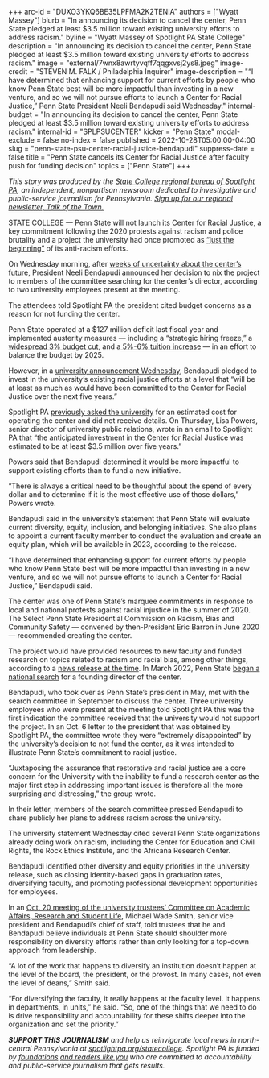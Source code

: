 +++
arc-id = "DUXO3YKQ6BE35LPFMA2K2TENIA"
authors = ["Wyatt Massey"]
blurb = "In announcing its decision to cancel the center, Penn State pledged at least $3.5 million toward existing university efforts to address racism."
byline = "Wyatt Massey of Spotlight PA State College"
description = "In announcing its decision to cancel the center, Penn State pledged at least $3.5 million toward existing university efforts to address racism."
image = "external/7wnx8awrtyvqff7qqgxvsj2ys8.jpeg"
image-credit = "STEVEN M. FALK / Philadelphia Inquirer"
image-description = "“I have determined that enhancing support for current efforts by people who know Penn State best will be more impactful than investing in a new venture, and so we will not pursue efforts to launch a Center for Racial Justice,” Penn State President Neeli Bendapudi said Wednesday."
internal-budget = "In announcing its decision to cancel the center, Penn State pledged at least $3.5 million toward existing university efforts to address racism."
internal-id = "SPLPSUCENTER"
kicker = "Penn State"
modal-exclude = false
no-index = false
published = 2022-10-28T05:00:00-04:00
slug = "penn-state-psu-center-racial-justice-bendapudi"
suppress-date = false
title = "Penn State cancels its Center for Racial Justice after faculty push for funding decision"
topics = ["Penn State"]
+++

<i>This story was produced by the </i><a href="https://www.spotlightpa.org/statecollege"><i>State College regional bureau of Spotlight PA</i></a><i>, an independent, nonpartisan newsroom dedicated to investigative and public-service journalism for Pennsylvania. </i><a href="https://www.spotlightpa.org/newsletters/talkofthetown"><i>Sign up for our regional newsletter, Talk of the Town.</i></a>

STATE COLLEGE — Penn State will not launch its Center for Racial Justice, a key commitment following the 2020 protests against racism and police brutality and a project the university had once promoted as <a href="https://www.psu.edu/news/research/story/penn-state-announces-formation-new-center-racial-justice/">“just the beginning”</a> of its anti-racism efforts.

On Wednesday morning, after <a href="https://www.spotlightpa.org/statecollege/2022/10/penn-state-bendapudi-center-for-racial-justice-funding/">weeks of uncertainty about the center’s future</a>, President Neeli Bendapudi announced her decision to nix the project to members of the committee searching for the center’s director, according to two university employees present at the meeting.

The attendees told Spotlight PA the president cited budget concerns as a reason for not funding the center.

Penn State operated at a $127 million deficit last fiscal year and implemented austerity measures — including a “strategic hiring freeze,” a <a href="https://www.psu.edu/news/administration/story/penn-state-leaders-discuss-budget-and-tuition-student-and-family-town-hall/">widespread 3% budget cut</a>, and a<a href="https://www.psu.edu/news/administration/story/board-trustees-approves-2022-23-tuition-schedules-general-salary-increases/"> 5%-6% tuition increase</a> — in an effort to balance the budget by 2025.

However, in a <a href="https://www.psu.edu/news/story/penn-state-inventory-evaluate-and-enhance-existing-deib-programs-efforts/">university announcement Wednesday</a>, Bendapudi pledged to invest in the university’s existing racial justice efforts at a level that “will be at least as much as would have been committed to the Center for Racial Justice over the next five years.”

<script src="https://www.spotlightpa.org/embed.js" async></script><div data-spl-embed-version="1" data-spl-src="https://www.spotlightpa.org/embeds/newsletter/?cta=Sign%20up%20for%20our%20new%20regional%20newsletter%2C%20%3Cb%3ETalk%20of%20the%20Town%3C%2Fb%3E%2C%20and%20get%20all%20the%20news%20and%20notes%20from%20State%20College%20and%20north-central%20PA.&button=Sign%20Up%20Now&preselect=state_college&eyebrow=DON'T%20MISS%20A%20BEAT"></div>

Spotlight PA <a href="https://www.spotlightpa.org/statecollege/2022/10/penn-state-bendapudi-center-for-racial-justice-funding/">previously asked the university</a> for an estimated cost for operating the center and did not receive details. On Thursday, Lisa Powers, senior director of university public relations, wrote in an email to Spotlight PA that “the anticipated investment in the Center for Racial Justice was estimated to be at least $3.5 million over five years.”

Powers said that Bendapudi determined it would be more impactful to support existing efforts than to fund a new initiative.

“There is always a critical need to be thoughtful about the spend of every dollar and to determine if it is the most effective use of those dollars,” Powers wrote.

Bendapudi said in the university’s statement that Penn State will evaluate current diversity, equity, inclusion, and belonging initiatives. She also plans to appoint a current faculty member to conduct the evaluation and create an equity plan, which will be available in 2023, according to the release.

“I have determined that enhancing support for current efforts by people who know Penn State best will be more impactful than investing in a new venture, and so we will not pursue efforts to launch a Center for Racial Justice,” Bendapudi said.

The center was one of Penn State’s marquee commitments in response to local and national protests against racial injustice in the summer of 2020. The Select Penn State Presidential Commission on Racism, Bias and Community Safety — convened by then-President Eric Barron in June 2020 — recommended creating the center.

The project would have provided resources to new faculty and funded research on topics related to racism and racial bias, among other things, according to a <a href="https://www.psu.edu/news/research/story/penn-state-announces-formation-new-center-racial-justice/">news release at the time</a>. In March 2022, Penn State <a href="https://www.psu.edu/news/administration/story/penn-state-begins-search-founding-director-new-center-racial-justice/">began a national search</a> for a founding director of the center.

<script src="https://www.spotlightpa.org/embed.js" async></script><div data-spl-embed-version="1" data-spl-src="https://www.spotlightpa.org/embeds/donate/"></div>

Bendapudi, who took over as Penn State’s president in May, met with the search committee in September to discuss the center. Three university employees who were present at the meeting told Spotlight PA this was the first indication the committee received that the university would not support the project. In an Oct. 6 letter to the president that was obtained by Spotlight PA, the committee wrote they were “extremely disappointed” by the university’s decision to not fund the center, as it was intended to illustrate Penn State’s commitment to racial justice.

“Juxtaposing the assurance that restorative and racial justice are a core concern for the University with the inability to fund a research center as the major first step in addressing important issues is therefore all the more surprising and distressing,” the group wrote.

In their letter, members of the search committee pressed Bendapudi to share publicly her plans to address racism across the university.

The university statement Wednesday cited several Penn State organizations already doing work on racism, including the Center for Education and Civil Rights, the Rock Ethics Institute, and the Africana Research Center.

Bendapudi identified other diversity and equity priorities in the university release, such as closing identity-based gaps in graduation rates, diversifying faculty, and promoting professional development opportunities for employees.

In an <a href="https://psu.mediaspace.kaltura.com/media/10+20+2022+Committee+on+Academic+Affairs%2C+Research+and+Student+Life/1_sf7jx4kk">Oct. 20 meeting of the university trustees’ Committee on Academic Affairs, Research and Student Life</a>, Michael Wade Smith, senior vice president and Bendapudi’s chief of staff, told trustees that he and Bendapudi believe individuals at Penn State should shoulder more responsibility on diversity efforts rather than only looking for a top-down approach from leadership.

<script src="https://www.spotlightpa.org/embed.js" async></script><div data-spl-embed-version="1" data-spl-src="https://www.spotlightpa.org/embeds/tips/"></div>

“A lot of the work that happens to diversify an institution doesn’t happen at the level of the board, the president, or the provost. In many cases, not even the level of deans,” Smith said.

“For diversifying the faculty, it really happens at the faculty level. It happens in departments, in units,” he said. “So, one of the things that we need to do is drive responsibility and accountability for these shifts deeper into the organization and set the priority.”

<i><b>SUPPORT THIS JOURNALISM</b></i><i> and help us reinvigorate local news in north-central Pennsylvania at </i><a href="https://checkout.fundjournalism.org/memberform?org_id=spotlightpa&campaign=7015G0000013pUYQAY&utm_source=www.spotlightpa.org&utm_medium=statecollege:section&utm_campaign=statecollege:main"><i>spotlightpa.org/statecollege</i></a><i>. Spotlight PA is funded by </i><a href="https://www.spotlightpa.org/support"><i>foundations</i></a><i> </i><a href="https://www.spotlightpa.org/support"><i>and readers like you</i></a><i> who are committed to accountability and public-service journalism that gets results.</i>
